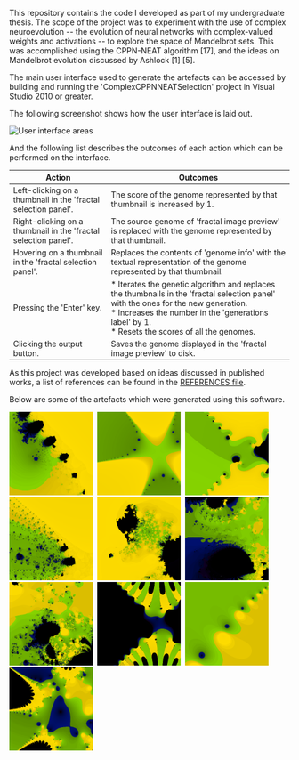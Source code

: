 This repository contains the code I developed as part of my undergraduate thesis. The scope of the project was to experiment with the use of complex neuroevolution -- the evolution of neural networks with complex-valued weights and activations -- to explore the space of Mandelbrot sets. This was accomplished using the CPPN-NEAT algorithm [17], and the ideas on Mandelbrot evolution discussed by Ashlock [1] [5].

The main user interface used to generate the artefacts can be accessed by building and running the 'ComplexCPPNNEATSelection' project in Visual Studio 2010 or greater.

The following screenshot shows how the user interface is laid out.

![User interface areas](https://raw.github.com/rrhvella/thesis-mandelbrot-evolver/master/ui.png)

And the following list describes the outcomes of each action which can be performed on the interface.

Action	|	Outcomes
---	|	---
Left-clicking on a thumbnail in the 'fractal selection panel'.	|	The score of the genome represented by that thumbnail is increased by 1.
Right-clicking on a thumbnail in the 'fractal selection panel'.	|	The source genome of 'fractal image preview' is replaced with the genome represented by that thumbnail.
Hovering on a thumbnail in the 'fractal selection panel'.	|	Replaces the contents of 'genome info' with the textual representation of the genome represented by that thumbnail. 
Pressing the 'Enter' key.	|	* Iterates the genetic algorithm and replaces the thumbnails in the  'fractal selection panel' with the ones for the new generation.<br>* Increases the number in the 'generations label' by 1.<br>* Resets the scores of all the genomes.
Clicking the output button.	|	Saves the genome displayed in the 'fractal image preview' to disk. 

As this project was developed based on ideas discussed in published works, a list of references can be found in the [REFERENCES file](https://github.com/rrhvella/thesis-mandelbrot-evolver/blob/master/REFERENCES).

Below are some of the artefacts which were generated using this software.

<div>
  <img src="Examples/1.png" width="150" height="150"></img>&nbsp;
  <img src="Examples/2.png" width="150" height="150"></img>&nbsp;
  <img src="Examples/3.png" width="150" height="150"></img>&nbsp;
  <img src="Examples/4.png" width="150" height="150"></img>&nbsp;
  <img src="Examples/5.png" width="150" height="150"></img>&nbsp;
  <img src="Examples/6.png" width="150" height="150"></img>&nbsp;
  <img src="Examples/7.png" width="150" height="150"></img>&nbsp;
  <img src="Examples/8.png" width="150" height="150"></img>&nbsp;
  <img src="Examples/9.png" width="150" height="150"></img>&nbsp;
  <img src="Examples/10.png" width="150" height="150"></img>&nbsp;
</div>
